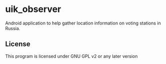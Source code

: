 uik_observer
============

Android application to help gather location information on voting stations in Russia.

License
-------------
This program is licensed under GNU GPL v2 or any later version
